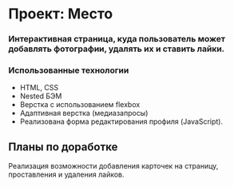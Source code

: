 # Проект: Место

### Интерактивная страница, куда пользователь может добавлять фотографии, удалять их и ставить лайки.

### Использованные технологии
* HTML, CSS
* Nested БЭМ
* Верстка с использованием flexbox
* Адаптивная верстка (медиазапросы)
* Реализована форма редактирования профиля (JavaScript).

## Планы по доработке

Реализация возможности добавления карточек на страницу, проставления и удаления лайков.

